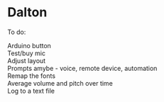Dalton
======

To do:  

Arduino button  
Test/buy mic  
Adjust layout  
Prompts amybe - voice, remote device, automation  
Remap the fonts  
Average volume and pitch over time  
Log to a text file  
